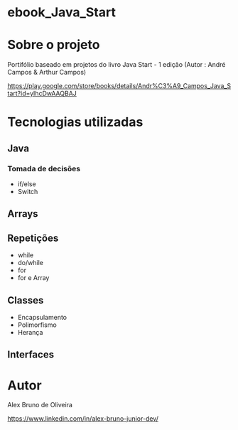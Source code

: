 # ebook_Java_Start


# Sobre o projeto

Portifólio baseado em projetos do livro Java Start - 1 edição (Autor : André Campos & Arthur Campos)

https://play.google.com/store/books/details/Andr%C3%A9_Campos_Java_Start?id=yIhcDwAAQBAJ



# Tecnologias utilizadas

## Java

### Tomada de decisões

- if/else
- Switch

## Arrays
## Repetições

- while
- do/while
- for
- for e Array

## Classes

- Encapsulamento
- Polimorfismo
- Herança

## Interfaces


# Autor

Alex Bruno de Oliveira 

https://www.linkedin.com/in/alex-bruno-junior-dev/

